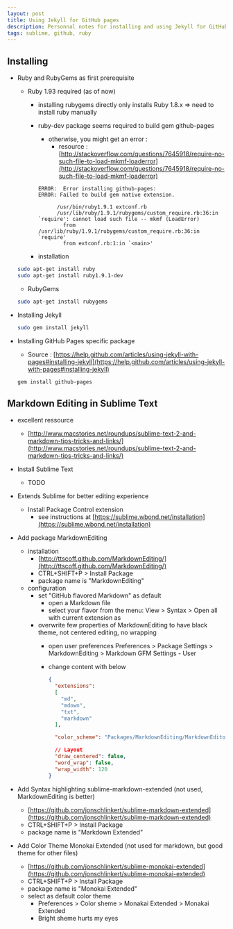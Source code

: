 ```yaml
---
layout: post
title: Using Jekyll for GitHub pages
description: Personnal notes for installing and using Jekyll for GitHub pages
tags: sublime, github, ruby
---
```


Installing
----------

- Ruby and RubyGems as first prerequisite
  + Ruby 1.93 required (as of now)
    * installing rubygems directly only installs Ruby 1.8.x => need to install ruby manually
    * ruby-dev package seems required to build gem github-pages
      - otherwise, you might get an error :
        + resource : [http://stackoverflow.com/questions/7645918/require-no-such-file-to-load-mkmf-loaderror](http://stackoverflow.com/questions/7645918/require-no-such-file-to-load-mkmf-loaderror)
      
      ```
      ERROR:  Error installing github-pages:
      ERROR: Failed to build gem native extension.

            /usr/bin/ruby1.9.1 extconf.rb
            /usr/lib/ruby/1.9.1/rubygems/custom_require.rb:36:in `require': cannot load such file -- mkmf (LoadError)
              from /usr/lib/ruby/1.9.1/rubygems/custom_require.rb:36:in `require'
              from extconf.rb:1:in `<main>'
      ```

    * installation

  ```sh
  sudo apt-get install ruby
  sudo apt-get install ruby1.9.1-dev
  ```

  + RubyGems

  ```sh
  sudo apt-get install rubygems
  ```

- Installing Jekyll

  ```sh
  sudo gem install jekyll
  ```

- Installing GitHub Pages specific package
  + Source : [https://help.github.com/articles/using-jekyll-with-pages#installing-jekyll](https://help.github.com/articles/using-jekyll-with-pages#installing-jekyll)

  ```sh
  gem install github-pages
  ```


Markdown Editing in Sublime Text
-----------------------

- excellent ressource
  - [http://www.macstories.net/roundups/sublime-text-2-and-markdown-tips-tricks-and-links/](http://www.macstories.net/roundups/sublime-text-2-and-markdown-tips-tricks-and-links/)
- Install Sublime Text
  - TODO
- Extends Sublime for better editing experience
  - Install Package Control extension
    - see instructions at [https://sublime.wbond.net/installation](https://sublime.wbond.net/installation)
- Add package MarkdownEditing
  - installation
    + [http://ttscoff.github.com/MarkdownEditing/](http://ttscoff.github.com/MarkdownEditing/)
    + CTRL+SHIFT+P > Install Package
    + package name is "MarkdownEditing"
  - configuration
    + set "GitHub flavored Markdown" as default
      * open a Markdown file
      * select your flavor from the menu: View > Syntax > Open all with current extension as
    + overwrite few properties of MarkdownEditing to have black theme, not centered editing, no wrapping
      * open user preferences Preferences > Package Settings > MarkdownEditing > Markdown GFM Settings - User
      * change content with below

        ```json
        {
          "extensions":
          [
            "md",
            "mdown",
            "txt",
            "markdown"
          ],

          "color_scheme": "Packages/MarkdownEditing/MarkdownEditor-Dark.tmTheme",

          // Layout
          "draw_centered": false,
          "word_wrap": false,
          "wrap_width": 120
        }
        ```

- Add Syntax highlighting sublime-markdown-extended (not used, MarkdownEditing is better)
  + [https://github.com/jonschlinkert/sublime-markdown-extended](https://github.com/jonschlinkert/sublime-markdown-extended)
  + CTRL+SHIFT+P > Install Package
  + package name is "Markdown Extended"
- Add Color Theme Monokai Extended (not used for markdown, but good theme for other files)
  + [https://github.com/jonschlinkert/sublime-monokai-extended](https://github.com/jonschlinkert/sublime-monokai-extended)
  + CTRL+SHIFT+P > Install Package
  + package name is "Monokai Extended"
  + select as default color theme
    * Preferences > Color sheme > Monakai Extended > Monakai Extended
    * Bright sheme hurts my eyes

 